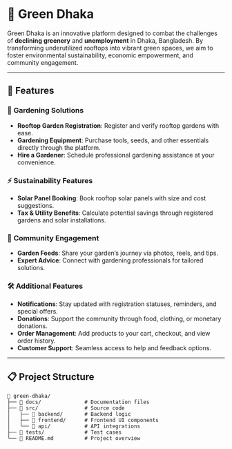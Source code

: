 # 🌿 Green Dhaka

Green Dhaka is an innovative platform designed to combat the challenges of **declining greenery** and **unemployment** in Dhaka, Bangladesh. By transforming underutilized rooftops into vibrant green spaces, we aim to foster environmental sustainability, economic empowerment, and community engagement.

---

## 🚀 Features

### 🌱 **Gardening Solutions**
- **Rooftop Garden Registration**: Register and verify rooftop gardens with ease.
- **Gardening Equipment**: Purchase tools, seeds, and other essentials directly through the platform.
- **Hire a Gardener**: Schedule professional gardening assistance at your convenience.

### ⚡ **Sustainability Features**
- **Solar Panel Booking**: Book rooftop solar panels with size and cost suggestions.
- **Tax & Utility Benefits**: Calculate potential savings through registered gardens and solar installations.

### 👫 **Community Engagement**
- **Garden Feeds**: Share your garden’s journey via photos, reels, and tips.
- **Expert Advice**: Connect with gardening professionals for tailored solutions.

### 🛠 **Additional Features**
- **Notifications**: Stay updated with registration statuses, reminders, and special offers.
- **Donations**: Support the community through food, clothing, or monetary donations.
- **Order Management**: Add products to your cart, checkout, and view order history.
- **Customer Support**: Seamless access to help and feedback options.

---

## 📋 Project Structure

```plaintext
📂 green-dhaka/
├── 📁 docs/              # Documentation files
├── 📁 src/               # Source code
│   ├── 📁 backend/       # Backend logic
│   ├── 📁 frontend/      # Frontend UI components
│   └── 📁 api/           # API integrations
├── 📁 tests/             # Test cases
└── 📄 README.md          # Project overview
